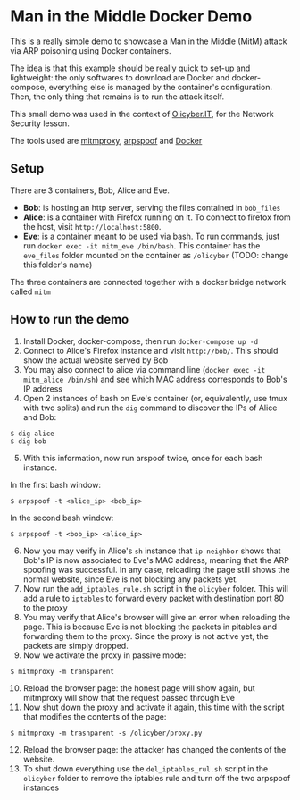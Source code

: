 # Man in the Middle Docker Demo

This is a really simple demo to showcase a Man in the Middle (MitM) attack via ARP poisoning using Docker containers.

The idea is that this example should be really quick to set-up and lightweight: the only softwares to download are Docker and docker-compose, everything else is managed by the container's configuration. Then, the only thing that remains is to run the attack itself.

This small demo was used in the context of [Olicyber.IT](http://olicyber.it), for the Network Security lesson.

The tools used are [mitmproxy](http://mitmproxy.org), [arpspoof](https://www.monkey.org/~dugsong/dsniff/) and [Docker](http://www.docker.com)

## Setup

There are 3 containers, Bob, Alice and Eve.

- **Bob**: is hosting an http server, serving the files contained in `bob_files`
- **Alice**: is a container with Firefox running on it. To connect to firefox from the host, visit `http://localhost:5800`.
- **Eve**: is a container meant to be used via bash. To run commands, just run `docker exec -it mitm_eve /bin/bash`. This container has the `eve_files` folder mounted on the container as `/olicyber` (TODO: change this folder's name)

The three containers are connected together with a docker bridge network called `mitm`

## How to run the demo

1. Install Docker, docker-compose, then run `docker-compose up -d`
2. Connect to Alice's Firefox instance and visit `http://bob/`. This should show the actual website served by Bob
3. You may also connect to alice via command line (`docker exec -it mitm_alice /bin/sh`) and see which MAC address corresponds to Bob's IP address
4. Open 2 instances of bash on Eve's container (or, equivalently, use tmux with two splits) and run the `dig` command to discover the IPs of Alice and Bob:

```
$ dig alice
$ dig bob
```

5. With this information, now run arspoof twice, once for each bash instance.

In the first bash window:
```
$ arpspoof -t <alice_ip> <bob_ip>
```

In the second bash window:
```
$ arpspoof -t <bob_ip> <alice_ip>
```

6. Now you may verify in Alice's `sh` instance that `ip neighbor` shows that Bob's IP is now associated to Eve's MAC address, meaning that the ARP spoofing was successful. In any case, reloading the page still shows the normal website, since Eve is not blocking any packets yet.
7. Now run the `add_iptables_rule.sh` script in the `olicyber` folder. This will add a rule to `iptables` to forward every packet with destination port 80 to the proxy
8. You may verify that Alice's browser will give an error when reloading the page. This is because Eve is not blocking the packets in pitables and forwarding them to the proxy. Since the proxy is not active yet, the packets are simply dropped.
9. Now we activate the proxy in passive mode:

```
$ mitmproxy -m transparent
```

10. Reload the browser page: the honest page will show again, but mitmproxy will show that the request passed through Eve
11. Now shut down the proxy and activate it again, this time with the script that modifies the contents of the page:
```
$ mitmproxy -m trasnparent -s /olicyber/proxy.py
```
12. Reload the browser page: the attacker has changed the contents of the website.
13. To shut down everything use the `del_iptables_rul.sh` script in the `olicyber` folder to remove the iptables rule and turn off the two arpspoof instances

